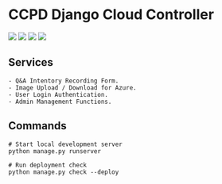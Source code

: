 # CCPD Django Cloud Controller
<div>
<img src="https://img.shields.io/badge/Python-3776AB?style=for-the-badge&logo=python&logoColor=white" />
<img src="https://img.shields.io/badge/Django-092E20?style=for-the-badge&logo=django&logoColor=white" />
<img src="https://img.shields.io/badge/MongoDB-4EA94B?style=for-the-badge&logo=mongodb&logoColor=white" />
<img src="https://img.shields.io/badge/Microsoft_Azure-0089D6?style=for-the-badge&logo=microsoft-azure&logoColor=white" />
</div>

## Services

```
- Q&A Intentory Recording Form.
- Image Upload / Download for Azure.
- User Login Authentication.
- Admin Management Functions.
```

## Commands

```
# Start local development server
python manage.py runserver

# Run deployment check
python manage.py check --deploy
```
